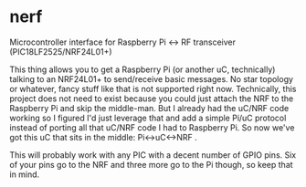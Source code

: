 # nerf
Microcontroller interface for Raspberry Pi &lt;-> RF transceiver (PIC18LF2525/NRF24L01+)

This thing allows you to get a Raspberry Pi (or another uC, technically) talking to an NRF24L01+ to send/receive basic messages. No star topology or whatever, fancy stuff like that is not supported right now.
Technically, this project does not need to exist because you could just attach the NRF to the Raspberry Pi and skip the middle-man. But I already had the uC/NRF code working so I figured I'd just leverage that and add a simple Pi/uC protocol instead of porting all that uC/NRF code I had to Raspberry Pi. So now we've got this uC that sits in the middle: Pi<->uC<->NRF .

This will probably work with any PIC with a decent number of GPIO pins. Six of your pins go to the NRF and three more go to the Pi though, so keep that in mind.

